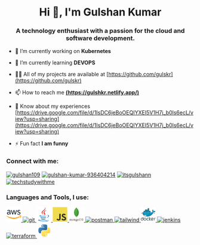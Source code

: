 <h1 align="center">Hi 👋, I'm Gulshan Kumar</h1>
<h3 align="center">A technology enthusiast with a passion for the cloud and software development.</h3>

- 🔭 I’m currently working on **Kubernetes**

- 🌱 I’m currently learning **DEVOPS**

- 👨‍💻 All of my projects are available at [https://github.com/gulskr](https://github.com/gulskr)

- 📫 How to reach me **[(https://gulshkr.netlify.app/)](https://gulshkr.netlify.app/)**

- 📄 Know about my experiences [https://drive.google.com/file/d/1IsDC6jeBoOEQIYXEI5V1H7j_b0ls6ecL/view?usp=sharing](https://drive.google.com/file/d/1IsDC6jeBoOEQIYXEI5V1H7j_b0ls6ecL/view?usp=sharing)

- ⚡ Fun fact **I am funny**

<h3 align="left">Connect with me:</h3>
<p align="left">
<a href="https://twitter.com/gulshan109" target="blank"><img align="center" src="https://raw.githubusercontent.com/rahuldkjain/github-profile-readme-generator/master/src/images/icons/Social/twitter.svg" alt="gulshan109" height="30" width="40" /></a>
<a href="https://linkedin.com/in/gulshan-kumar-936404214" target="blank"><img align="center" src="https://raw.githubusercontent.com/rahuldkjain/github-profile-readme-generator/master/src/images/icons/Social/linked-in-alt.svg" alt="gulshan-kumar-936404214" height="30" width="40" /></a>
<a href="https://instagram.com/itsgulshann" target="blank"><img align="center" src="https://raw.githubusercontent.com/rahuldkjain/github-profile-readme-generator/master/src/images/icons/Social/instagram.svg" alt="itsgulshann" height="30" width="40" /></a>
<a href="https://www.youtube.com/@techstudywithg" target="blank"><img align="center" src="https://raw.githubusercontent.com/rahuldkjain/github-profile-readme-generator/master/src/images/icons/Social/youtube.svg" alt="techstudywithme" height="30" width="40" /></a>
</p>

<h3 align="left">Languages and Tools, I use:</h3>
<a href="https://aws.amazon.com" target="_blank" rel="noreferrer"> 
  <img src="https://raw.githubusercontent.com/devicons/devicon/master/icons/amazonwebservices/amazonwebservices-original-wordmark.svg" alt="aws" width="40" height="40"/> 
</a>   
<a href="https://git-scm.com/" target="_blank" rel="noreferrer"> 
  <img src="https://www.vectorlogo.zone/logos/git-scm/git-scm-icon.svg" alt="git" width="40" height="40"/> 
</a>  
<a href="https://www.java.com" target="_blank" rel="noreferrer"> 
  <img src="https://raw.githubusercontent.com/devicons/devicon/master/icons/java/java-original.svg" alt="java" width="40" height="40"/> 
</a> 
<a href="https://developer.mozilla.org/en-US/docs/Web/JavaScript" target="_blank" rel="noreferrer"> 
  <img src="https://raw.githubusercontent.com/devicons/devicon/master/icons/javascript/javascript-original.svg" alt="javascript" width="40" height="40"/> 
</a>  
<a href="https://www.mongodb.com/" target="_blank" rel="noreferrer"> 
  <img src="https://raw.githubusercontent.com/devicons/devicon/master/icons/mongodb/mongodb-original-wordmark.svg" alt="mongodb" width="40" height="40"/> 
</a>  
<a href="https://postman.com" target="_blank" rel="noreferrer"> 
  <img src="https://www.vectorlogo.zone/logos/getpostman/getpostman-icon.svg" alt="postman" width="40" height="40"/> 
</a> 
<a href="https://tailwindcss.com/" target="_blank" rel="noreferrer"> 
  <img src="https://www.vectorlogo.zone/logos/tailwindcss/tailwindcss-icon.svg" alt="tailwind" width="40" height="40"/> 
</a>
<a href="https://www.docker.com/" target="_blank" rel="noreferrer"> 
  <img src="https://raw.githubusercontent.com/devicons/devicon/master/icons/docker/docker-original-wordmark.svg" alt="docker" width="40" height="40"/> 
</a>
<a href="https://www.jenkins.io/" target="_blank" rel="noreferrer"> 
  <img src="https://www.vectorlogo.zone/logos/jenkins/jenkins-icon.svg" alt="jenkins" width="40" height="40"/> 
</a>
<a href="https://www.terraform.io/" target="_blank" rel="noreferrer"> 
  <img src="https://www.vectorlogo.zone/logos/terraformio/terraformio-icon.svg" alt="terraform" width="40" height="40"/> 
</a>
<a href="https://www.python.org/" target="_blank" rel="noreferrer"> 
  <img src="https://raw.githubusercontent.com/devicons/devicon/master/icons/python/python-original.svg" alt="python" width="40" height="40"/> 
</a>
</p>
